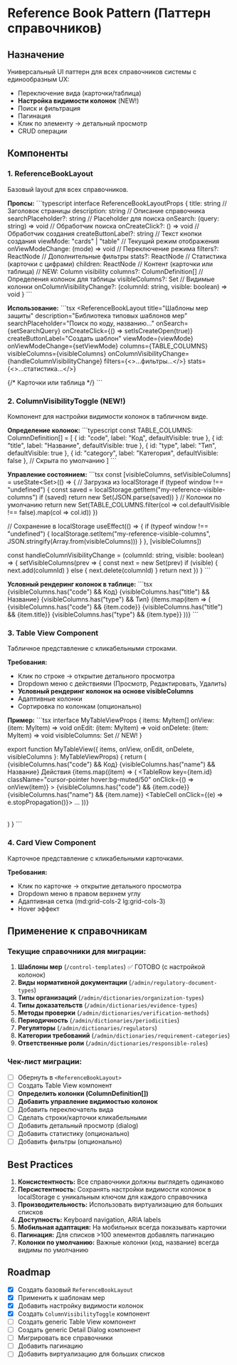 # Reference Book Pattern (Паттерн справочников)

## Назначение

Универсальный UI паттерн для всех справочников системы с единообразным UX:
- Переключение вида (карточки/таблица)
- **Настройка видимости колонок** (NEW!)
- Поиск и фильтрация
- Пагинация
- Клик по элементу → детальный просмотр
- CRUD операции

## Компоненты

### 1. ReferenceBookLayout

Базовый layout для всех справочников.

**Пропсы:**
\`\`\`typescript
interface ReferenceBookLayoutProps {
  title: string                    // Заголовок страницы
  description: string               // Описание справочника
  searchPlaceholder?: string        // Placeholder для поиска
  onSearch: (query: string) => void // Обработчик поиска
  onCreateClick?: () => void        // Обработчик создания
  createButtonLabel?: string        // Текст кнопки создания
  viewMode: "cards" | "table"       // Текущий режим отображения
  onViewModeChange: (mode) => void  // Переключение режима
  filters?: ReactNode               // Дополнительные фильтры
  stats?: ReactNode                 // Статистика (карточки с цифрами)
  children: ReactNode               // Контент (карточки или таблица)
  // NEW: Column visibility
  columns?: ColumnDefinition[]      // Определения колонок для таблицы
  visibleColumns?: Set<string>      // Видимые колонки
  onColumnVisibilityChange?: (columnId: string, visible: boolean) => void
}
\`\`\`

**Использование:**
\`\`\`tsx
<ReferenceBookLayout
  title="Шаблоны мер защиты"
  description="Библиотека типовых шаблонов мер"
  searchPlaceholder="Поиск по коду, названию..."
  onSearch={setSearchQuery}
  onCreateClick={() => setIsCreateOpen(true)}
  createButtonLabel="Создать шаблон"
  viewMode={viewMode}
  onViewModeChange={setViewMode}
  columns={TABLE_COLUMNS}
  visibleColumns={visibleColumns}
  onColumnVisibilityChange={handleColumnVisibilityChange}
  filters={<>...фильтры...</>}
  stats={<>...статистика...</>}
>
  {/* Карточки или таблица */}
</ReferenceBookLayout>
\`\`\`

### 2. ColumnVisibilityToggle (NEW!)

Компонент для настройки видимости колонок в табличном виде.

**Определение колонок:**
\`\`\`typescript
const TABLE_COLUMNS: ColumnDefinition[] = [
  { id: "code", label: "Код", defaultVisible: true },
  { id: "title", label: "Название", defaultVisible: true },
  { id: "type", label: "Тип", defaultVisible: true },
  { id: "category", label: "Категория", defaultVisible: false }, // Скрыта по умолчанию
]
\`\`\`

**Управление состоянием:**
\`\`\`tsx
const [visibleColumns, setVisibleColumns] = useState<Set<string>>(() => {
  // Загрузка из localStorage
  if (typeof window !== "undefined") {
    const saved = localStorage.getItem("my-reference-visible-columns")
    if (saved) return new Set(JSON.parse(saved))
  }
  // Колонки по умолчанию
  return new Set(TABLE_COLUMNS.filter(col => col.defaultVisible !== false).map(col => col.id))
})

// Сохранение в localStorage
useEffect(() => {
  if (typeof window !== "undefined") {
    localStorage.setItem("my-reference-visible-columns", JSON.stringify(Array.from(visibleColumns)))
  }
}, [visibleColumns])

const handleColumnVisibilityChange = (columnId: string, visible: boolean) => {
  setVisibleColumns(prev => {
    const next = new Set(prev)
    if (visible) {
      next.add(columnId)
    } else {
      next.delete(columnId)
    }
    return next
  })
}
\`\`\`

**Условный рендеринг колонок в таблице:**
\`\`\`tsx
<TableHeader>
  <TableRow>
    {visibleColumns.has("code") && <TableHead>Код</TableHead>}
    {visibleColumns.has("title") && <TableHead>Название</TableHead>}
    {visibleColumns.has("type") && <TableHead>Тип</TableHead>}
  </TableRow>
</TableHeader>
<TableBody>
  {items.map(item => (
    <TableRow key={item.id}>
      {visibleColumns.has("code") && <TableCell>{item.code}</TableCell>}
      {visibleColumns.has("title") && <TableCell>{item.title}</TableCell>}
      {visibleColumns.has("type") && <TableCell>{item.type}</TableCell>}
    </TableRow>
  ))}
</TableBody>
\`\`\`

### 3. Table View Component

Табличное представление с кликабельными строками.

**Требования:**
- Клик по строке → открытие детального просмотра
- Dropdown меню с действиями (Просмотр, Редактировать, Удалить)
- **Условный рендеринг колонок на основе visibleColumns**
- Адаптивные колонки
- Сортировка по колонкам (опционально)

**Пример:**
\`\`\`tsx
interface MyTableViewProps {
  items: MyItem[]
  onView: (item: MyItem) => void
  onEdit: (item: MyItem) => void
  onDelete: (item: MyItem) => void
  visibleColumns: Set<string> // NEW!
}

export function MyTableView({ items, onView, onEdit, onDelete, visibleColumns }: MyTableViewProps) {
  return (
    <Table>
      <TableHeader>
        <TableRow>
          {visibleColumns.has("code") && <TableHead>Код</TableHead>}
          {visibleColumns.has("name") && <TableHead>Название</TableHead>}
          <TableHead className="text-right">Действия</TableHead>
        </TableRow>
      </TableHeader>
      <TableBody>
        {items.map((item) => (
          <TableRow
            key={item.id}
            className="cursor-pointer hover:bg-muted/50"
            onClick={() => onView(item)}
          >
            {visibleColumns.has("code") && <TableCell>{item.code}</TableCell>}
            {visibleColumns.has("name") && <TableCell>{item.name}</TableCell>}
            <TableCell onClick={(e) => e.stopPropagation()}>
              <DropdownMenu>...</DropdownMenu>
            </TableCell>
          </TableRow>
        ))}
      </TableBody>
    </Table>
  )
}
\`\`\`

### 4. Card View Component

Карточное представление с кликабельными карточками.

**Требования:**
- Клик по карточке → открытие детального просмотра
- Dropdown меню в правом верхнем углу
- Адаптивная сетка (md:grid-cols-2 lg:grid-cols-3)
- Hover эффект

## Применение к справочникам

### Текущие справочники для миграции:

1. **Шаблоны мер** (`/control-templates`) ✅ ГОТОВО (с настройкой колонок)
2. **Виды нормативной документации** (`/admin/regulatory-document-types`)
3. **Типы организаций** (`/admin/dictionaries/organization-types`)
4. **Типы доказательств** (`/admin/dictionaries/evidence-types`)
5. **Методы проверки** (`/admin/dictionaries/verification-methods`)
6. **Периодичность** (`/admin/dictionaries/periodicities`)
7. **Регуляторы** (`/admin/dictionaries/regulators`)
8. **Категории требований** (`/admin/dictionaries/requirement-categories`)
9. **Ответственные роли** (`/admin/dictionaries/responsible-roles`)

### Чек-лист миграции:

- [ ] Обернуть в `<ReferenceBookLayout>`
- [ ] Создать Table View компонент
- [ ] **Определить колонки (ColumnDefinition[])**
- [ ] **Добавить управление видимостью колонок**
- [ ] Добавить переключатель вида
- [ ] Сделать строки/карточки кликабельными
- [ ] Добавить детальный просмотр (dialog)
- [ ] Добавить статистику (опционально)
- [ ] Добавить фильтры (опционально)

## Best Practices

1. **Консистентность:** Все справочники должны выглядеть одинаково
2. **Персистентность:** Сохранять настройки видимости колонок в localStorage с уникальным ключом для каждого справочника
3. **Производительность:** Использовать виртуализацию для больших списков
4. **Доступность:** Keyboard navigation, ARIA labels
5. **Мобильная адаптация:** На мобильных всегда показывать карточки
6. **Пагинация:** Для списков >100 элементов добавлять пагинацию
7. **Колонки по умолчанию:** Важные колонки (код, название) всегда видимы по умолчанию

## Roadmap

- [x] Создать базовый `ReferenceBookLayout`
- [x] Применить к шаблонам мер
- [x] Добавить настройку видимости колонок
- [x] Создать `ColumnVisibilityToggle` компонент
- [ ] Создать generic Table View компонент
- [ ] Создать generic Detail Dialog компонент
- [ ] Мигрировать все справочники
- [ ] Добавить пагинацию
- [ ] Добавить виртуализацию для больших списков
